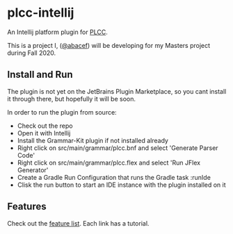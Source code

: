 # plcc-intellij
An Intellij platform plugin for [PLCC](https://dl.acm.org/doi/10.1145/2538862.2538922).

This is a project I, ([@abacef](https://github.com/abacef)) will be developing for my Masters project during Fall 2020.

## Install and Run
The plugin is not yet on the JetBrains Plugin Marketplace, so you cant install it through there, but hopefully it will be soon.

In order to run the plugin from source:
- Check out the repo
- Open it with Intellij
- Install the Grammar-Kit plugin if not installed already
- Right click on src/main/grammar/plcc.bnf and select 'Generate Parser Code'
- Right click on src/main/grammar/plcc.flex and select 'Run JFlex Generator'
- Create a Gradle Run Configuration that runs the Gradle task :runIde
- Clisk the run button to start an IDE instance with the plugin installed on it

## Features
Check out the [feature list](https://github.com/ourPLCC/plcc-intellij/wiki/Feature-List). Each link has a tutorial.
